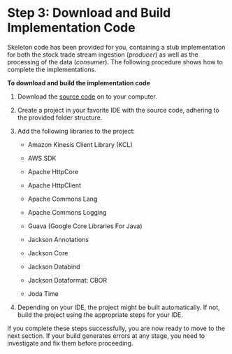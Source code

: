 # Step 3: Download and Build Implementation Code<a name="learning-kinesis-module-one-download"></a>

Skeleton code has been provided for you, containing a stub implementation for both the stock trade stream ingestion \(*producer*\) as well as the processing of the data \(*consumer*\)\. The following procedure shows how to complete the implementations\. 

**To download and build the implementation code**

1. Download the [source code](https://github.com/awslabs/amazon-kinesis-learning/tree/learning-module-1) on to your computer\.

1. Create a project in your favorite IDE with the source code, adhering to the provided folder structure\.

1. Add the following libraries to the project:

   + Amazon Kinesis Client Library \(KCL\)

   + AWS SDK

   + Apache HttpCore

   + Apache HttpClient

   + Apache Commons Lang

   + Apache Commons Logging

   + Guava \(Google Core Libraries For Java\)

   + Jackson Annotations

   + Jackson Core

   + Jackson Databind

   + Jackson Dataformat: CBOR

   + Joda Time

1. Depending on your IDE, the project might be built automatically\. If not, build the project using the appropriate steps for your IDE\.

If you complete these steps successfully, you are now ready to move to the next section\. If your build generates errors at any stage, you need to investigate and fix them before proceeding\.
